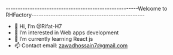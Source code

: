 -------------------------------------------------------Welcome to RHFactory-----------------------------------------------

- 👋 Hi, I’m @Rifat-H7
- 👀 I’m interested in Web apps development
- 🌱 I’m currently learning React js
- 📫 Contact email: zawadhossain7@gmail.com

<!---
Rifat-H7/Rifat-H7 is a ✨ special ✨ repository because its `README.md` (this file) appears on your GitHub profile.
You can click the Preview link to take a look at your changes.
--->
